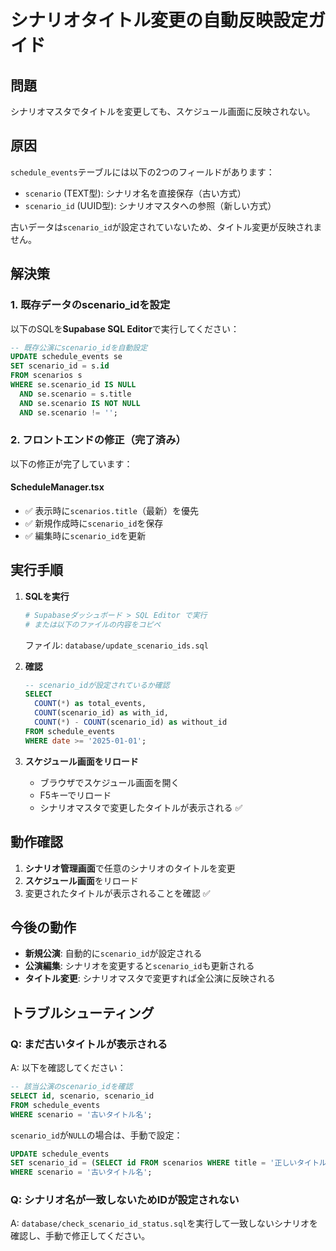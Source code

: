# シナリオタイトル変更の自動反映設定ガイド

## 問題
シナリオマスタでタイトルを変更しても、スケジュール画面に反映されない。

## 原因
`schedule_events`テーブルには以下の2つのフィールドがあります：
- `scenario` (TEXT型): シナリオ名を直接保存（古い方式）
- `scenario_id` (UUID型): シナリオマスタへの参照（新しい方式）

古いデータは`scenario_id`が設定されていないため、タイトル変更が反映されません。

## 解決策

### 1. 既存データのscenario_idを設定

以下のSQLを**Supabase SQL Editor**で実行してください：

```sql
-- 既存公演にscenario_idを自動設定
UPDATE schedule_events se
SET scenario_id = s.id
FROM scenarios s
WHERE se.scenario_id IS NULL
  AND se.scenario = s.title
  AND se.scenario IS NOT NULL
  AND se.scenario != '';
```

### 2. フロントエンドの修正（完了済み）

以下の修正が完了しています：

#### ScheduleManager.tsx
- ✅ 表示時に`scenarios.title`（最新）を優先
- ✅ 新規作成時に`scenario_id`を保存
- ✅ 編集時に`scenario_id`を更新

## 実行手順

1. **SQLを実行**
   ```bash
   # Supabaseダッシュボード > SQL Editor で実行
   # または以下のファイルの内容をコピペ
   ```
   ファイル: `database/update_scenario_ids.sql`

2. **確認**
   ```sql
   -- scenario_idが設定されているか確認
   SELECT 
     COUNT(*) as total_events,
     COUNT(scenario_id) as with_id,
     COUNT(*) - COUNT(scenario_id) as without_id
   FROM schedule_events
   WHERE date >= '2025-01-01';
   ```

3. **スケジュール画面をリロード**
   - ブラウザでスケジュール画面を開く
   - F5キーでリロード
   - シナリオマスタで変更したタイトルが表示される ✅

## 動作確認

1. **シナリオ管理画面**で任意のシナリオのタイトルを変更
2. **スケジュール画面**をリロード
3. 変更されたタイトルが表示されることを確認 ✅

## 今後の動作

- **新規公演**: 自動的に`scenario_id`が設定される
- **公演編集**: シナリオを変更すると`scenario_id`も更新される
- **タイトル変更**: シナリオマスタで変更すれば全公演に反映される

## トラブルシューティング

### Q: まだ古いタイトルが表示される
A: 以下を確認してください：
```sql
-- 該当公演のscenario_idを確認
SELECT id, scenario, scenario_id 
FROM schedule_events 
WHERE scenario = '古いタイトル名';
```

`scenario_id`が`NULL`の場合は、手動で設定：
```sql
UPDATE schedule_events
SET scenario_id = (SELECT id FROM scenarios WHERE title = '正しいタイトル名')
WHERE scenario = '古いタイトル名';
```

### Q: シナリオ名が一致しないためIDが設定されない
A: `database/check_scenario_id_status.sql`を実行して一致しないシナリオを確認し、手動で修正してください。

